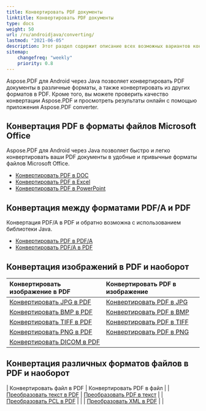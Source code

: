 ```yaml
---
title: Конвертировать PDF документы
linktitle: Конвертировать PDF документы
type: docs
weight: 50
url: /ru/androidjava/converting/
lastmod: "2021-06-05"
description: Этот раздел содержит описание всех возможных вариантов конвертации PDF документов на Android с использованием библиотеки Aspose.PDF.
sitemap:
    changefreq: "weekly"
    priority: 0.8
---
```


Aspose.PDF для Android через Java позволяет конвертировать PDF документы в различные форматы, а также конвертировать из других форматов в PDF. Кроме того, вы можете проверить качество конвертации Aspose.PDF и просмотреть результаты онлайн с помощью приложения Aspose.PDF converter.

## Конвертация PDF в форматы файлов Microsoft Office

Aspose.PDF для Android через Java позволяет быстро и легко конвертировать ваши PDF документы в удобные и привычные форматы файлов Microsoft Office.

- [Конвертировать PDF в DOC](/pdf/ru/androidjava/convert-pdf-to-doc/)
- [Конвертировать PDF в Excel](/pdf/ru/androidjava/convert-pdf-to-excel/)
- [Конвертировать PDF в PowerPoint](/pdf/ru/androidjava/convert-pdf-to-powerpoint/)


## Конвертация между форматами PDF/A и PDF

Конвертация PDF/A в PDF и обратно возможна с использованием библиотеки Java.

- [Конвертировать PDF в PDF/A](/pdf/ru/androidjava/convert-pdf-file-to-pdfa/)
- [Конвертировать PDF/A в PDF](/pdf/ru/androidjava/convert-pdfa-to-pdf/)

## Конвертация изображений в PDF и наоборот

| Конвертировать изображение в PDF | Конвертировать PDF в изображение |
| :---------------- | :------------------ |
| [Конвертировать JPG в PDF](/pdf/ru/androidjava/convert-jpg-to-pdf/) | [Конвертировать PDF в JPG](/pdf/ru/androidjava/convert-pdf-to-jpg/) |
| [Конвертировать BMP в PDF](/pdf/ru/androidjava/convert-bmp-to-pdf/) | [Конвертировать PDF в BMP](/pdf/ru/androidjava/convert-pdf-to-bmp/) |
| [Конвертировать TIFF в PDF](/pdf/ru/androidjava/convert-tiff-to-pdf/) | [Конвертировать PDF в TIFF](/pdf/ru/androidjava/convert-pdf-to-tiff/) |
| [Конвертировать PNG в PDF](/pdf/ru/androidjava/convert-png-to-pdf/) | [Конвертировать PDF в PNG](/pdf/ru/androidjava/convert-pdf-to-png/) |
| [Конвертировать DICOM в PDF](/pdf/ru/androidjava/convert-dicom-to-pdf/) | |

## Конвертация различных форматов файлов в PDF и наоборот

| Конвертировать файл в PDF | Конвертировать PDF в файл |
| [Преобразовать текст в PDF](/pdf/ru/androidjava/convert-text-to-pdf/) | [Преобразовать PDF в текст](/pdf/ru/androidjava/convert-pdf-to-txt/) |
| [Преобразовать PCL в PDF](/pdf/ru/androidjava/convert-pcl-to-pdf/) | |
| [Преобразовать XML в PDF](/pdf/ru/androidjava/convert-xml-to-pdf/) | |